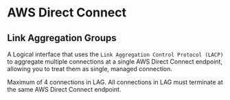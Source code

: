 # AWS Direct Connect

## Link Aggregation Groups

A Logical interface that uses the `Link Aggregation Control Protocol (LACP)` to aggregate multiple connections at a single AWS Direct Connect endpoint, allowing you to treat them as single, managed connection.

Maximum of 4 connections in LAG. All connections in LAG must terminate at the same AWS Direct Connect endpoint.